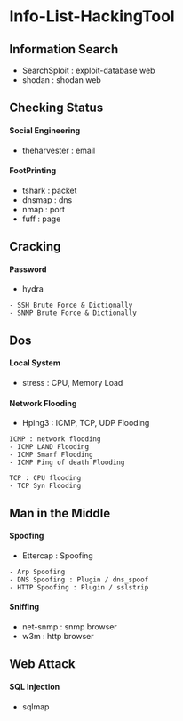 # Info-List-HackingTool

## Information Search
* SearchSploit : exploit-database web
* shodan : shodan web

## Checking Status
#### Social Engineering
* theharvester : email

#### FootPrinting
* tshark : packet
* dnsmap : dns
* nmap : port
* fuff : page

## Cracking
#### Password
* hydra
```
- SSH Brute Force & Dictionally
- SNMP Brute Force & Dictionally
```

## Dos
#### Local System
* stress : CPU, Memory Load

#### Network Flooding
* Hping3 : ICMP, TCP, UDP Flooding
```
ICMP : network flooding
- ICMP LAND Flooding
- ICMP Smarf Flooding
- ICMP Ping of death Flooding

TCP : CPU flooding
- TCP Syn Flooding
```

## Man in the Middle
#### Spoofing
* Ettercap : Spoofing
```
- Arp Spoofing
- DNS Spoofing : Plugin / dns_spoof
- HTTP Spoofing : Plugin / sslstrip
```

#### Sniffing
* net-snmp : snmp browser
* w3m : http browser

## Web Attack
#### SQL Injection
* sqlmap
